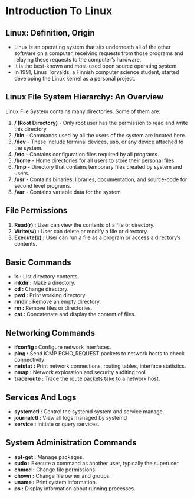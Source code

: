 # Introduction To Linux
## Linux: Definition, Origin
- Linux is an operating system that sits underneath all of the other software on a computer, receiving requests from those programs and relaying these requests to the computer’s hardware.
- It is the best-known and most-used open source operating system.
- In 1991, Linus Torvalds, a Finnish computer science student, started developing the Linux kernel as a personal project.

## Linux File System Hierarchy: An Overview
Linux File System contains many directories. Some of them are:
1.  **/ (Root Directory)**  - Only root user has the permission to read and write this directory.
2.  **/bin**  - Commands used by all the users of the system are located here.
3.  **/dev**  - These include terminal devices, usb, or any device attached to the system.
4.  **/etc**  - Contains configuration files required by all programs.
5.  **/home**  - Home directories for all users to store their personal files.
6.  **/tmp**  - Directory that contains temporary files created by system and users.
7.  **/usr**  - Contains binaries, libraries, documentation, and source-code for second level programs.
8.  **/var**  - Contains variable data for the system

## File Permissions
1. **Read(r) :**  User can view the contents of a file or directory.
2. **Write(w) :**  User can delete or modify a file or directory.
3. **Execute(x) :** User can run a file as a program or access a directory’s contents.

## Basic Commands
- **ls :**  List directory contents.
- **mkdir :**  Make a directory.
- **cd :**  Change directory.
- **pwd :**  Print working directory.
- **rmdir :**  Remove an empty directory.
- **rm :**  Remove files or directories.
- **cat :**  Concatenate and display the content of files.

## Networking Commands
- **ifconfig :**  Configure network interfaces.
- **ping :**  Send ICMP ECHO_REQUEST packets to network hosts to check connectivity
- **netstat :**  Print network connections, routing tables, interface statistics.
- **nmap :**  Network exploration and security auditing tool
- **traceroute :**  Trace the route packets take to a network host.

## Services And Logs
- **systemctl :**  Control the systemd system and service manage.
- **journalctl :**  View all logs managed by systemd
- **service :**  Initiate or query services.

## System Administration Commands
- **apt-get :**  Manage packages.
- **sudo :**  Execute a command as another user, typically the superuser.
- **chmod :**  Change file permissions.
- **chown :**  Change file owner and groups.
- **uname :**  Print system information.
- **ps :**  Display information about running processes.

